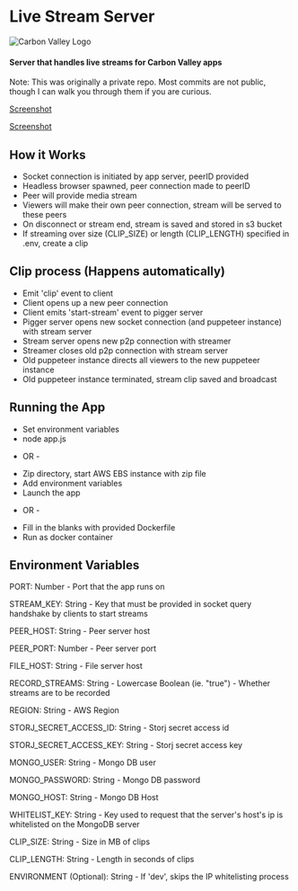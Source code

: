 # Live Stream Server

![Carbon Valley Logo](https://carbonvalley.win/icons/apple-touch-icon-152x152.png)

#### Server that handles live streams for Carbon Valley apps

Note: This was originally a private repo. Most commits are not public, though I can walk you through them if you are curious.

[Screenshot](https://f.feednana.com/files/10dc829b8b4a43858823c943de55dc7d.png)

[Screenshot](https://f.feednana.com/files/5f03d9a6f273448ea036071e28718541.png)

## How it Works

- Socket connection is initiated by app server, peerID provided
- Headless browser spawned, peer connection made to peerID
- Peer will provide media stream
- Viewers will make their own peer connection, stream will be served to these peers
- On disconnect or stream end, stream is saved and stored in s3 bucket
- If streaming over size (CLIP_SIZE) or length (CLIP_LENGTH) specified in .env, create a clip

## Clip process (Happens automatically)

- Emit 'clip' event to client
- Client opens up a new peer connection
- Client emits 'start-stream' event to pigger server
- Pigger server opens new socket connection (and puppeteer instance) with stream server
- Stream server opens new p2p connection with streamer
- Streamer closes old p2p connection with stream server
- Old puppeteer instance directs all viewers to the new puppeteer instance
- Old puppeteer instance terminated, stream clip saved and broadcast

## Running the App

- Set environment variables
- node app.js

* OR -

- Zip directory, start AWS EBS instance with zip file
- Add environment variables
- Launch the app

* OR -

- Fill in the blanks with provided Dockerfile
- Run as docker container

## Environment Variables

PORT: Number - Port that the app runs on

STREAM_KEY: String - Key that must be provided in socket query handshake by clients to start streams

PEER_HOST: String - Peer server host

PEER_PORT: Number - Peer server port

FILE_HOST: String - File server host

RECORD_STREAMS: String - Lowercase Boolean (ie. "true") - Whether streams are to be recorded

REGION: String - AWS Region

STORJ_SECRET_ACCESS_ID: String - Storj secret access id

STORJ_SECRET_ACCESS_KEY: String - Storj secret access key

MONGO_USER: String - Mongo DB user

MONGO_PASSWORD: String - Mongo DB password

MONGO_HOST: String - Mongo DB Host

WHITELIST_KEY: String - Key used to request that the server's host's ip is whitelisted on the MongoDB server

CLIP_SIZE: String - Size in MB of clips

CLIP_LENGTH: String - Length in seconds of clips

ENVIRONMENT (Optional): String - If 'dev', skips the IP whitelisting process
